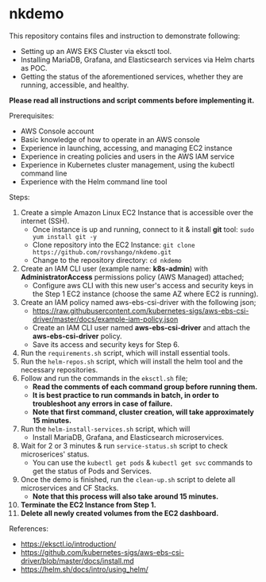 # nkdemo
This repository contains files and instruction to demonstrate following:
- Setting up an AWS EKS Cluster via eksctl tool.
- Installing MariaDB, Grafana, and Elasticsearch services via Helm charts as POC.
- Getting the status of the aforementioned services, whether they are running, accessible, and healthy.

**Please read all instructions and script comments before implementing it.**

Prerequisites:

- AWS Console account
- Basic knowledge of how to operate in an AWS console
- Experience in launching, accessing, and managing EC2 instance
- Experience in creating policies and users in the AWS IAM service
- Experience in Kubernetes cluster management, using the kubectl command line
- Experience with the Helm command line tool

Steps:

1. Create a simple Amazon Linux EC2 Instance that is accessible over the internet (SSH).
    - Once instance is up and running, connect to it & install **git** tool: `sudo yum install git -y`
    - Clone repository into the EC2 Instance: `git clone https://github.com/rovshango/nkdemo.git`
    - Change to the repository directory: `cd nkdemo`
2. Create an IAM CLI user (example name: **k8s-admin**) with **AdministratorAccess** permissions policy (AWS Managed) attached;
    - Configure aws CLI with this new user's access and security keys in the Step 1 EC2 instance (choose the same AZ where EC2 is running).
3. Create an IAM policy named aws-ebs-csi-driver with the following json;
    - https://raw.githubusercontent.com/kubernetes-sigs/aws-ebs-csi-driver/master/docs/example-iam-policy.json
    - Create an IAM CLI user named **aws-ebs-csi-driver** and attach the **aws-ebs-csi-driver** policy.
    - Save its access and security keys for Step 6.
4. Run the `requirements.sh` script, which will install essential tools.
5. Run the `helm-repos.sh` script, which will install the helm tool and the necessary repositories.
6. Follow and run the commands in the `eksctl.sh` file;
    - **Read the comments of each command group before running them.**
    - **It is best practice to run commands in batch, in order to troubleshoot any errors in case of failure.**
    - **Note that first command, cluster creation, will take approximately 15 minutes.**
7. Run the `helm-install-services.sh` script, which will
    - Install MariaDB, Grafana, and Elasticsearch microservices.
8. Wait for 2 or 3 minutes & run `service-status.sh` script to check microserices' status.
    - You can use the `kubectl get pods` & `kubectl get svc` commands to get the status of Pods and Services.
9. Once the demo is finished, run the `clean-up.sh` script to delete all microservices and CF Stacks.
    - **Note that this process will also take around 15 minutes.**
10. **Terminate the EC2 Instance from Step 1.**
11. **Delete all newly created volumes from the EC2 dashboard.**

References:
- https://eksctl.io/introduction/
- https://github.com/kubernetes-sigs/aws-ebs-csi-driver/blob/master/docs/install.md
- https://helm.sh/docs/intro/using_helm/
